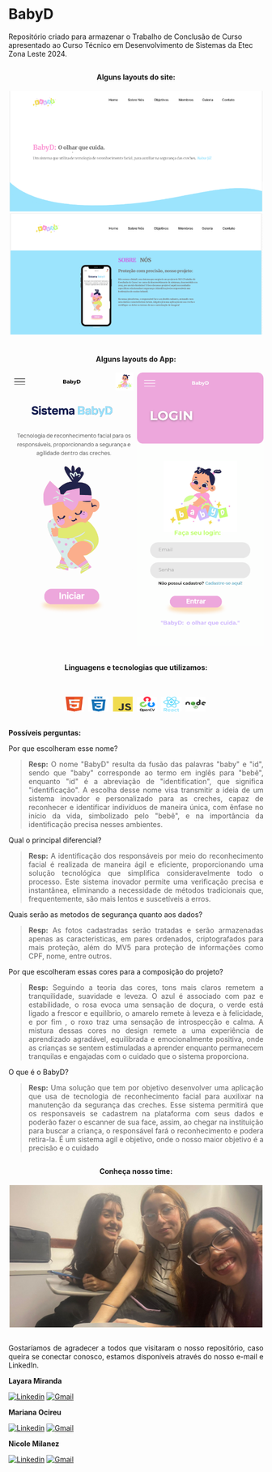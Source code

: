 # BabyD
Repositório criado para armazenar o Trabalho de Conclusão de Curso apresentado ao Curso Técnico em Desenvolvimento de Sistemas da Etec Zona Leste 2024.
##

<div align="center">
<h4> Alguns layouts do site: </h4>
  <img width="500" src="https://github.com/marisouza31/BabyD/blob/main/README/home.png"><br>
  <img width="500" src="https://github.com/marisouza31/BabyD/blob/main/README/sobre-nos.png">  
  <br><br>
<h4> Alguns layouts do App: </h4>
  
<img width="250" height="541" src="https://github.com/layryel/AppBabyD/blob/95148ff3b8ce9bf2fff47ad8d190e3d77469b8bc/README/tela%20-%20iniciar.png">
<img width="250" height="541" src="https://github.com/layryel/AppBabyD/blob/main/README/login.png">


## 

<h4> Linguagens e tecnologias que utilizamos: </h4>
<br>
  <p>
  <img src="https://github.com/devicons/devicon/blob/master/icons/html5/html5-original.svg" title="HTML" alt="HTML" width="40" height="30"/>&nbsp;
  <img src="https://github.com/devicons/devicon/blob/master/icons/css3/css3-plain-wordmark.svg"  title="CSS" alt="CSS" width="40" height="30"/>&nbsp;
  <img src="https://github.com/devicons/devicon/blob/master/icons/javascript/javascript-original.svg" title="JavaScript" alt="JavaScript" width="40" height="30"/>&nbsp; 
  <img src="https://github.com/devicons/devicon/blob/master/icons/opencv/opencv-original-wordmark.svg" title="OpenCV" alt="OpenCV" width="40" height="30"/>&nbsp; 
  <img src="https://github.com/devicons/devicon/blob/master/icons/react/react-original-wordmark.svg" title="React" alt="React" width="40" height="30"/>&nbsp; 
  <img src="https://github.com/devicons/devicon/blob/master/icons/nodejs/nodejs-original-wordmark.svg" title="Node.js" alt="Node.js" width="40" height="30"/>&nbsp; 
  </p>
</div>

##

**Possíveis perguntas:**
<div align="justify">
  
Por que escolheram esse nome?
> **Resp:** O nome "BabyD" resulta da fusão das palavras "baby" e "id", sendo que "baby" corresponde ao termo em inglês para "bebê", enquanto "id" é a abreviação de "identification", que significa "identificação". A escolha desse nome visa transmitir a ideia de um sistema inovador e personalizado para as creches, capaz de reconhecer e identificar indivíduos de maneira única, com ênfase no início da vida, simbolizado pelo "bebê", e na importância da identificação precisa nesses ambientes.

Qual o principal diferencial?
> **Resp:** A identificação dos responsáveis por meio do reconhecimento facial é realizada de maneira ágil e eficiente, proporcionando uma solução tecnológica que simplifica consideravelmente todo o processo. Este sistema inovador permite uma verificação precisa e instantânea, eliminando a necessidade de métodos tradicionais que, frequentemente, são mais lentos e suscetíveis a erros.

Quais serão as metodos de segurança quanto aos dados?
> **Resp:** As fotos cadastradas serão tratadas e serão armazenadas apenas as caracteristicas, em pares ordenados, criptografados para mais proteção, além do MV5 para proteção de informações como CPF, nome, entre outros.

Por que escolheram essas cores para a composição do projeto?
> **Resp:** Seguindo a teoria das cores, tons mais claros remetem a tranquilidade, suavidade e leveza. O azul é associado com paz e estabilidade, o rosa evoca uma sensação de doçura, o verde está ligado a frescor e equilíbrio, o amarelo remete à leveza e à felicidade, e por fim , o roxo traz uma sensação de introspecção e calma. A mistura dessas cores no design remete a uma experiência de aprendizado agradável, equilibrada e emocionalmente positiva, onde as crianças se sentem estimuladas a aprender enquanto permanecem tranquilas e engajadas com o cuidado que o sistema proporciona.

O que é o BabyD?
> **Resp:** Uma solução que tem por objetivo desenvolver uma aplicação que usa de tecnologia de reconhecimento facial para auxilixar na manutenção da segurança das creches. Esse sistema permitirá que os responsaveis se cadastrem na plataforma com seus dados e poderão fazer o escanner de sua face, assim, ao chegar na instituição para buscar a criança, o responsável fará o reconhecimento e podera retira-la. É um sistema agil e objetivo, onde o nosso maior objetivo é a precisão e o cuidado

##

<div align="center">
<h4> Conheça nosso time: </h4>
  <img width="500" src="https://github.com/marisouza31/BabyD/blob/f3bb8951b18ee3ca6a67ed0437fb9e357f1b7045/README/membros_foto.jpeg">
  <br>
</div>

##

Gostaríamos de agradecer a todos que visitaram o nosso repositório, caso queira se conectar conosco, estamos disponíveis através do nosso e-mail e LinkedIn.

**Layara Miranda**

[![Linkedin](https://img.shields.io/badge/LinkedIn-%230077B5?style=for-the-badge&logo=linkedin&logoColor=white)](https://www.linkedin.com/in/layara-miranda-405664299/?)
[![Gmail](https://img.shields.io/badge/Gmail-D14836?style=for-the-badge&logo=gmail&logoColor=white)](mailto:layaramiranda61@gmail.com)

**Mariana Ocireu**

[![Linkedin](https://img.shields.io/badge/LinkedIn-%230077B5?style=for-the-badge&logo=linkedin&logoColor=white)](https://www.linkedin.com/in/mariana-ocireu-61aa722b3/?)
[![Gmail](https://img.shields.io/badge/Gmail-D14836?style=for-the-badge&logo=gmail&logoColor=white)](mailto:marianaocireu@gmail.com)

**Nicole Milanez**

[![Linkedin](https://img.shields.io/badge/LinkedIn-%230077B5?style=for-the-badge&logo=linkedin&logoColor=white)](https://www.linkedin.com/in/nicole-milanez-127a16288/?)
[![Gmail](https://img.shields.io/badge/Gmail-D14836?style=for-the-badge&logo=gmail&logoColor=white)](mailto:nm4797100@gmail.com)
